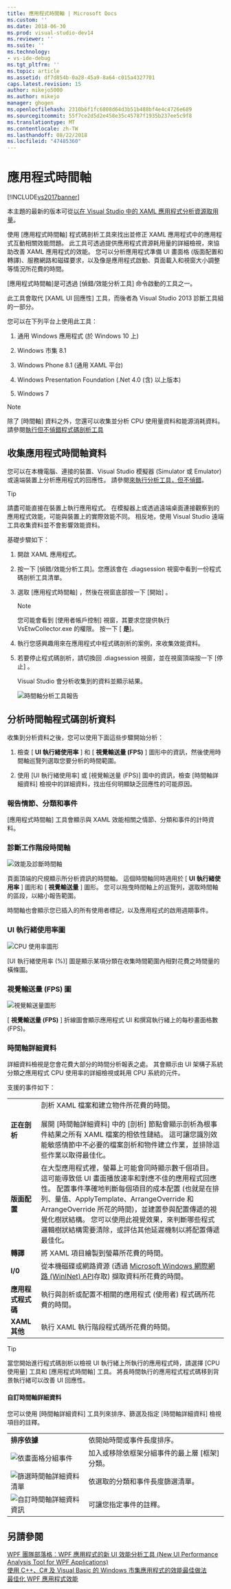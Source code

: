 ```yaml
---
title: 應用程式時間軸 | Microsoft Docs
ms.custom: ''
ms.date: 2018-06-30
ms.prod: visual-studio-dev14
ms.reviewer: ''
ms.suite: ''
ms.technology:
- vs-ide-debug
ms.tgt_pltfrm: ''
ms.topic: article
ms.assetid: df7d854b-0a28-45a9-8a64-c015a4327701
caps.latest.revision: 15
author: mikejo5000
ms.author: mikejo
manager: ghogen
ms.openlocfilehash: 2310b6f1fc6808d64d3b51b488bf4e4c4726e689
ms.sourcegitcommit: 55f7ce2d5d2e458e35c45787f1935b237ee5c9f8
ms.translationtype: MT
ms.contentlocale: zh-TW
ms.lasthandoff: 08/22/2018
ms.locfileid: "47485360"
---
```

# <a name="application-timeline"></a>應用程式時間軸
[!INCLUDE[vs2017banner](../includes/vs2017banner.md)]

本主題的最新的版本可從[以在 Visual Studio 中的 XAML 應用程式分析資源取用量](https://docs.microsoft.com/visualstudio/profiling/application-timeline)。  
  
使用 [應用程式時間軸]  程式碼剖析工具來找出並修正 XAML 應用程式中的應用程式互動相關效能問題。 此工具可透過提供應用程式資源耗用量的詳細檢視，來協助改善 XAML 應用程式的效能。 您可以分析應用程式準備 UI 畫面格 (版面配置和轉譯)、服務網路和磁碟要求，以及像是應用程式啟動、頁面載入和視窗大小調整等情況所花費的時間。  
  
 [應用程式時間軸]是可透過 [偵錯/效能分析工具] 命令啟動的工具之一。  
  
 此工具會取代 [XAML UI 回應性]  工具，而後者為 Visual Studio 2013 診斷工具組的一部分。  
  
 您可以在下列平台上使用此工具：  
  
1.  通用 Windows 應用程式 (於 Windows 10 上)  
  
2.  Windows 市集 8.1  
  
3.  Windows Phone 8.1 (通用 XAML 平台)  
  
4.  Windows Presentation Foundation (.Net 4.0 (含) 以上版本)  
  
5.  Windows 7  
  
> [!NOTE]
>  除了 [時間軸]  資料之外，您還可以收集並分析 CPU 使用量資料和能源消耗資料。 請參閱[執行但不偵錯程式碼剖析工具](http://msdn.microsoft.com/library/e97ce1a4-62d6-4b8e-a2f7-61576437ff01)  
  
##  <a name="BKMK_Collect_Timeline_data_for_your_app"></a>收集應用程式時間軸資料  
 您可以在本機電腦、連接的裝置、Visual Studio 模擬器 (Simulator 或 Emulator) 或遠端裝置上分析應用程式的回應性。 請參閱[來執行分析工具，但不偵錯](http://msdn.microsoft.com/library/e97ce1a4-62d6-4b8e-a2f7-61576437ff01)。  
  
> [!TIP]
>  請盡可能直接在裝置上執行應用程式。 在模擬器上或透過遠端桌面連接觀察到的應用程式效能，可能與裝置上的實際效能不同。 相反地，使用 Visual Studio 遠端工具收集資料並不會影響效能資料。  
  
 基礎步驟如下：  
  
1.  開啟 XAML 應用程式。  
  
2.  按一下 [偵錯/效能分析工具]。您應該會在 .diagsession 視窗中看到一份程式碼剖析工具清單。  
  
3.  選取 [應用程式時間軸]  ，然後在視窗底部按一下 [開始]  。  
  
    > [!NOTE]
    >  您可能會看到 [使用者帳戶控制] 視窗，其要求您提供執行 VsEtwCollector.exe 的權限。 按一下 [ **是**]。  
  
4.  執行您感興趣用來在應用程式中程式碼剖析的案例，來收集效能資料。  
  
5.  若要停止程式碼剖析，請切換回 .diagsession 視窗，並在視窗頂端按一下 [停止]  。  
  
     Visual Studio 會分析收集到的資料並顯示結果。  
  
     ![時間軸分析工具報告](../profiling/media/timeline-base.png "TIMELINE_Base")  
  
##  <a name="BKMK_Analyze_Timeline_profiling_data"></a>分析時間軸程式碼剖析資料  
 收集到分析資料之後，您可以使用下面這些步驟開始分析：  
  
1.  檢查 [ **UI 執行緒使用率** ] 和 [ **視覺輸送量 (FPS)** ] 圖形中的資訊，然後使用時間軸巡覽列選取您要分析的時間範圍。  
  
2.  使用 [UI 執行緒使用率]  或 [視覺輸送量 (FPS)]  圖中的資訊，檢查 [時間軸詳細資料]  檢視中的詳細資料，找出任何明顯缺乏回應性的可能原因。  
  
###  <a name="BKMK_Report_scenarios_categories_and_events"></a> 報告情節、分類和事件  
 [應用程式時間軸]  工具會顯示與 XAML 效能相關之情節、分類和事件的計時資料。  
  
###  <a name="BKMK_Diagnostic_session_timeline"></a>診斷工作階段時間軸  
 ![效能及診斷時間軸](../profiling/media/diaghub-timelinewithusermarks.png "DIAGHUB_TimelineWithUserMarks")  
  
 頁面頂端的尺規顯示所分析資訊的時間軸。 這個時間軸同時適用於 [ **UI 執行緒使用率** ] 圖形和 [ **視覺輸送量** ] 圖形。 您可以拖曳時間軸上的巡覽列，選取時間軸的區段，以縮小報告範圍。  
  
 時間軸也會顯示您已插入的所有使用者標記，以及應用程式的啟用週期事件。  
  
###  <a name="BKMK_UI_thread_utilization_graph"></a>UI 執行緒使用率圖  
 ![CPU 使用率圖形](../profiling/media/timeline-cpuutilization.png "TIMELINE_CpuUtilization")  
  
 [UI 執行緒使用率 (%)]  圖是顯示某項分類在收集時間範圍內相對花費之時間量的橫條圖。  
  
###  <a name="BKMK_Visual_throughput_FPS_graph"></a>視覺輸送量 (FPS) 圖  
 ![視覺輸送量圖形](../profiling/media/timeline-visualthroughput.png "TIMELINE_VisualThroughput")  
  
 [ **視覺輸送量 (FPS)** ] 折線圖會顯示應用程式 UI 和撰寫執行緒上的每秒畫面格數 (FPS)。  
  
###  <a name="BKMK_Timeline_details_"></a> 時間軸詳細資料  
 詳細資料檢視是您會花費大部分的時間分析報表之處。 其會顯示由 UI 架構子系統分類之應用程式 CPU 使用率的詳細檢視或耗用 CPU 系統的元件。  
  
 支援的事件如下：  
  
|||  
|-|-|  
|**正在剖析**|剖析 XAML 檔案和建立物件所花費的時間。<br /><br /> 展開 [時間軸詳細資料]  中的 [剖析]  節點會顯示剖析為根事件結果之所有 XAML 檔案的相依性鏈結。 這可讓您識別效能敏感情節中不必要的檔案剖析和物件建立作業，並排除這些作業以取得最佳化。|  
|**版面配置**|在大型應用程式裡，螢幕上可能會同時顯示數千個項目。 這可能導致低 UI 畫面播放速率和對應不佳的應用程式回應性。 配置事件準確地判斷每個項目的成本配置 (也就是在排列、量值、ApplyTemplate、ArrangeOverride 和 ArrangeOverride 所花的時間)，並建置參與配置傳遞的視覺化樹狀結構。 您可以使用此視覺效果，來判斷哪些程式邏輯樹狀結構需要清除，或評估其他延遲機制以將配置傳遞最佳化。|  
|**轉譯**|將 XAML 項目繪製到螢幕所花費的時間。|  
|**I/0**|從本機磁碟或網路資源 (透過 [Microsoft Windows 網際網路 (WinINet) API](https://msdn.microsoft.com/library/windows/desktop/aa385331.aspx)存取) 擷取資料所花費的時間。|  
|**應用程式程式碼**|執行與剖析或配置不相關的應用程式 (使用者) 程式碼所花費的時間。|  
|**XAML 其他**|執行 XAML 執行階段程式碼所花費的時間。|  
  
> [!TIP]
>  當您開始進行程式碼剖析以檢視 UI 執行緒上所執行的應用程式時，請選擇 [CPU 使用量]  工具和 [應用程式時間軸]  工具。 將長時間執行的應用程式程式碼移到背景執行緒可以改善 UI 回應性。  
  
####  <a name="BKMK_Customizing_Timeline_details_"></a> 自訂時間軸詳細資料  
 您可以使用 [時間軸詳細資料]  工具列來排序、篩選及指定 [時間軸詳細資料]  檢視項目的註釋。  
  
|||  
|-|-|  
|**排序依據**|依開始時間或事件長度排序。|  
|![依畫面格分組事件](../profiling/media/timeline-groupbyframes.png "TIMELINE_GroupByFrames")|加入或移除依框架分組事件的最上層 [框架]  分類。|  
|![篩選時間軸詳細資料清單](../profiling/media/timeline-filter.png "TIMELINE_Filter")|依選取的分類和事件長度篩選清單。|  
|![自訂時間軸詳細資料資訊](../profiling/media/timeline-viewsettings.png "TIMELINE_ViewSettings")|可讓您指定事件的註釋。|  
  
## <a name="see-also"></a>另請參閱  
 [WPF 團隊部落格︰WPF 應用程式的新 UI 效能分析工具 (New UI Performance Analysis Tool for WPF Applications)](http://blogs.msdn.com/b/wpf/archive/2015/01/16/new-ui-performance-analysis-tool-for-wpf-applications.aspx)   
 [使用 C++、C# 及 Visual Basic 的 Windows 市集應用程式的效能最佳做法](http://msdn.microsoft.com/en-us/567bcefa-5da5-4e42-a4b8-1358c71adfa2)   
 [最佳化 WPF 應用程式效能](http://msdn.microsoft.com/library/ac8c6aa3-3c68-4a24-9827-3b6c829c1ebf)



